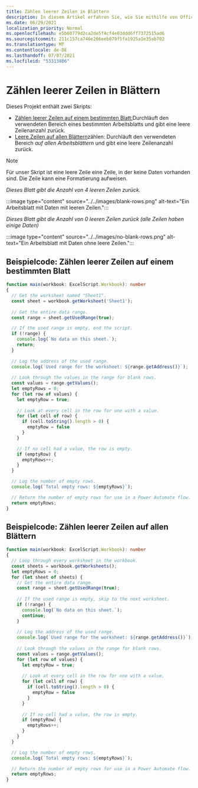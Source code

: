 ```yaml
---
title: Zählen leerer Zeilen in Blättern
description: In diesem Artikel erfahren Sie, wie Sie mithilfe von Office Skripts ermitteln, ob es leere Zeilen anstelle von Daten in Arbeitsblättern gibt, und dann die Anzahl leerer Zeilen melden, die in einem Power Automate-Fluss verwendet werden soll.
ms.date: 06/29/2021
localization_priority: Normal
ms.openlocfilehash: e5b60779d2ca2de5f4cf4e03ddd6ff7372515ad6
ms.sourcegitcommit: 211c157ca746e266eeb079f5fa1925a1e35ab702
ms.translationtype: MT
ms.contentlocale: de-DE
ms.lasthandoff: 07/07/2021
ms.locfileid: "53313806"
---
```

# <a name="count-blank-rows-on-sheets"></a>Zählen leerer Zeilen in Blättern

Dieses Projekt enthält zwei Skripts:

* [Zählen leerer Zeilen auf einem bestimmten Blatt:](#sample-code-count-blank-rows-on-a-given-sheet)Durchläuft den verwendeten Bereich eines bestimmten Arbeitsblatts und gibt eine leere Zeilenanzahl zurück.
* [Leere Zeilen auf allen Blättern](#sample-code-count-blank-rows-on-all-sheets)zählen: Durchläuft den verwendeten Bereich _auf allen Arbeitsblättern_ und gibt eine leere Zeilenanzahl zurück.

> [!NOTE]
> Für unser Skript ist eine leere Zeile eine Zeile, in der keine Daten vorhanden sind. Die Zeile kann eine Formatierung aufweisen.

_Dieses Blatt gibt die Anzahl von 4 leeren Zeilen zurück._

:::image type="content" source="../../images/blank-rows.png" alt-text="Ein Arbeitsblatt mit Daten mit leeren Zeilen.":::

_Dieses Blatt gibt die Anzahl von 0 leeren Zeilen zurück (alle Zeilen haben einige Daten)_

:::image type="content" source="../../images/no-blank-rows.png" alt-text="Ein Arbeitsblatt mit Daten ohne leere Zeilen.":::

## <a name="sample-code-count-blank-rows-on-a-given-sheet"></a>Beispielcode: Zählen leerer Zeilen auf einem bestimmten Blatt

```TypeScript
function main(workbook: ExcelScript.Workbook): number
{
  // Get the worksheet named "Sheet1".
  const sheet = workbook.getWorksheet('Sheet1'); 
  
  // Get the entire data range.
  const range = sheet.getUsedRange(true);

  // If the used range is empty, end the script.
  if (!range) {
    console.log(`No data on this sheet.`);
    return;
  }
  
  // Log the address of the used range.
  console.log(`Used range for the worksheet: ${range.getAddress()}`);
    
  // Look through the values in the range for blank rows.
  const values = range.getValues();
  let emptyRows = 0;
  for (let row of values) {
    let emptyRow = true;
    
    // Look at every cell in the row for one with a value.
    for (let cell of row) {
      if (cell.toString().length > 0) {
        emptyRow = false
      }
    }

    // If no cell had a value, the row is empty.
    if (emptyRow) {
      emptyRows++;
    }
  }

  // Log the number of empty rows.
  console.log(`Total empty rows: ${emptyRows}`);

  // Return the number of empty rows for use in a Power Automate flow.
  return emptyRows;
}
```

## <a name="sample-code-count-blank-rows-on-all-sheets"></a>Beispielcode: Zählen leerer Zeilen auf allen Blättern

```TypeScript
function main(workbook: ExcelScript.Workbook): number
{
  // Loop through every worksheet in the workbook.
  const sheets = workbook.getWorksheets();
  let emptyRows = 0;
  for (let sheet of sheets) {     
    // Get the entire data range.
    const range = sheet.getUsedRange(true);
  
    // If the used range is empty, skip to the next worksheet.
    if (!range) {
      console.log(`No data on this sheet.`);
      continue;
    }
    
    // Log the address of the used range.
    console.log(`Used range for the worksheet: ${range.getAddress()}`);
      
    // Look through the values in the range for blank rows.
    const values = range.getValues();
    for (let row of values) {
      let emptyRow = true;
      
      // Look at every cell in the row for one with a value.
      for (let cell of row) {
        if (cell.toString().length > 0) {
          emptyRow = false
        }
      }
  
      // If no cell had a value, the row is empty.
      if (emptyRow) {
        emptyRows++;
      }
    }
  }

  // Log the number of empty rows.
  console.log(`Total empty rows: ${emptyRows}`);

  // Return the number of empty rows for use in a Power Automate flow.
  return emptyRows;
}
```
